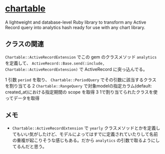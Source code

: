 # [chartable](https://github.com/rubyhero/chartable)
A lightweight and database-level Ruby library to transform any Active Record query into analytics hash ready for use with any chart library.

## クラスの関連
`Chartable::ActiveRecordExtension` でこの gem のクラスメソッド `analytics` を定義して、 `ActiveRecord::Base.send(:include, Chartable::ActiveRecordExtension)` で ActiveRecord に突っ込んでる。

1 引数 `period` を取り、 `Chartable::PeriodQuery` でその引数に該当するクラスを割り当てる
2 `Chartable::RangeQuery` で対象modelの指定カラム(default: created_at)における指定期間の scope を取得
3 1で割り当てられたクラスを使ってデータを取得

## メモ
- `Chartable::ActiveRecordExtension` で `yearly` クラスメソッドとかを定義してもいい気がしたけど、モデルによってはすでに定義されていたりして名前の重複が起こりそうな感じもある。だから `analytics` の引数で取るようにしてるんだと思う。
